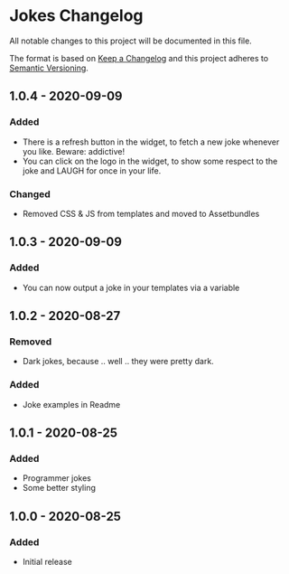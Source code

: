# Jokes Changelog

All notable changes to this project will be documented in this file.

The format is based on [Keep a Changelog](http://keepachangelog.com/) and this project adheres to [Semantic Versioning](http://semver.org/).

## 1.0.4 - 2020-09-09
### Added
- There is a refresh button in the widget, to fetch a new joke whenever you like. Beware: addictive!
- You can click on the logo in the widget, to show some respect to the joke and LAUGH for once in your life.

### Changed
- Removed CSS & JS from templates and moved to Assetbundles

## 1.0.3 - 2020-09-09
### Added
- You can now output a joke in your templates via a variable

## 1.0.2 - 2020-08-27
### Removed
- Dark jokes, because .. well .. they were pretty dark.

### Added
- Joke examples in Readme

## 1.0.1 - 2020-08-25
### Added
- Programmer jokes
- Some better styling

## 1.0.0 - 2020-08-25
### Added
- Initial release
